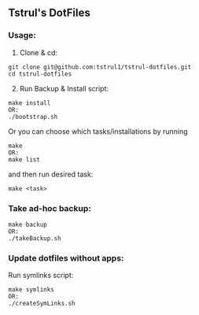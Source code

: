 ## Tstrul's DotFiles

### Usage:
1. Clone & cd:

```
git clone git@github.com:tstrul1/tstrul-dotfiles.git
cd tstrul-dotfiles
```


2. Run Backup & Install script:

```
make install
OR: 
./bootstrap.sh
```

Or you can choose which tasks/installations by running

```
make
OR:
make list
```

and then run desired task:

```
make <task>
```

### Take ad-hoc backup:

```
make backup
OR:
./takeBackup.sh
```

### Update dotfiles without apps:
Run symlinks script:

```
make symlinks
OR:
./createSymLinks.sh
```
